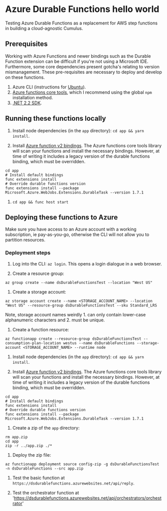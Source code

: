 # Azure Durable Functions hello world

Testing Azure Durable Functions as a replacement for AWS step functions in building a cloud-agnostic Cumulus.

## Prerequisites

Working with Azure Functions and newer bindings such as the Durable Function extension can be difficult if you're not using a Microsoft IDE. Furthermore, some core dependencies present gotcha's relating to version mismanagement. These pre-requisites are necessary to deploy and develop on these functions.

1. Azure CLI (instructions for [Ubuntu](https://docs.microsoft.com/en-us/cli/azure/install-azure-cli-apt?view=azure-cli-latest#signingKey)).
1. [Azure functions core tools](https://github.com/Azure/azure-functions-core-tools), which I recommend using the global `npm` installation method.
1. [.NET 2.2 SDK](https://dotnet.microsoft.com/download/dotnet-core/2.2).


## Running these functions locally

1. Install node dependencies (in the `app` directory): `cd app && yarn install`.

1. Install [Azure function v2 bindings](https://docs.microsoft.com/en-us/azure/azure-functions/functions-triggers-bindings). The Azure functions core tools library will scan your functions and install the necessary bindings. However, at time of writing it includes a legacy version of the durable functions binding, which must be overridden.

```
cd app
# Install default bindings
func extensions install
# Override durable functions version
func extensions install --package Microsoft.Azure.WebJobs.Extensions.DurableTask --version 1.7.1
```

1. `cd app && func host start`


## Deploying these functions to Azure

Make sure you have access to an Azure account with a working subscription, ie pay-as-you-go, otherwise the CLI will not allow you to partition resources.

### Deployment steps

1. Log into the CLI: `az login`. This opens a login dialogue in a web browser.

1. Create a resource group:
```
az group create --name dsDurableFunctionsTest --location "West US"
````

1. Create a storage account:
```
az storage account create --name <STORAGE_ACCOUNT_NAME> --location "West US" --resource-group dsDurableFunctionsTest --sku Standard_LRS
```
Note, storage account names weirdly 1. can only contain lower-case alphanumeric characters and 2. must be unique.

1. Create a function resource:
```
az functionapp create --resource-group dsDurableFunctionsTest --consumption-plan-location westus --name dsDurableFunctions --storage-account <STORAGE_ACCOUNT_NAME> --runtime node
```

1. Install node dependencies (in the `app` directory): `cd app && yarn install`.

1. Install [Azure function v2 bindings](https://docs.microsoft.com/en-us/azure/azure-functions/functions-triggers-bindings). The Azure functions core tools library will scan your functions and install the necessary bindings. However, at time of writing it includes a legacy version of the durable functions binding, which must be overridden.

```
cd app
# Install default bindings
func extensions install
# Override durable functions version
func extensions install --package Microsoft.Azure.WebJobs.Extensions.DurableTask --version 1.7.1
```

1. Create a zip of the `app` directory:
```
rm app.zip
cd app
zip -r ../app.zip ./*
```

1. Deploy the zip file:
```
az functionapp deployment source config-zip -g dsDurableFunctionsTest -n dsDurableFunctions --src app.zip
```

1. Test the basic function at `https://dsdurablefunctions.azurewebsites.net/api/reply`.

1. Test the orchestrator function at 'https://dsdurablefunctions.azurewebsites.net/api/orchestrators/orchestrator'
